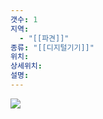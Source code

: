 ```yaml
---
갯수: 1
지역:
  - "[[파견]]"
종류: "[[디지털기기]]"
위치: 
상세위치: 
설명:
---
```



![](http://192.168.50.22/devices/250315_IMG_0007.jpg)
